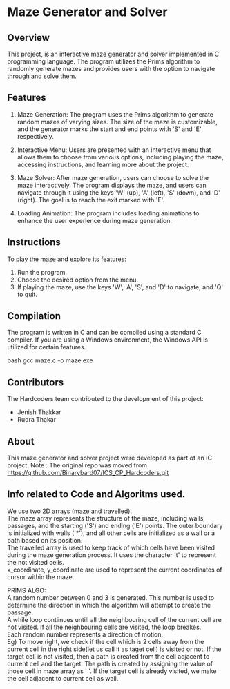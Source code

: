 # Maze Generator and Solver

## Overview

This project, is an interactive maze generator and solver implemented in C programming language. The program utilizes the Prims algorithm to randomly generate mazes and provides users with the option to navigate through and solve them.

## Features

1. Maze Generation: The program uses the Prims algorithm to generate random mazes of varying sizes. The size of the maze is customizable, and the generator marks the start and end points with 'S' and 'E' respectively.

2. Interactive Menu: Users are presented with an interactive menu that allows them to choose from various options, including playing the maze, accessing instructions, and learning more about the project.

3. Maze Solver: After maze generation, users can choose to solve the maze interactively. The program displays the maze, and users can navigate through it using the keys 'W' (up), 'A' (left), 'S' (down), and 'D' (right). The goal is to reach the exit marked with 'E'.

4. Loading Animation: The program includes loading animations to enhance the user experience during maze generation.

## Instructions

To play the maze and explore its features:

1. Run the program.
2. Choose the desired option from the menu.
3. If playing the maze, use the keys 'W', 'A', 'S', and 'D' to navigate, and 'Q' to quit.

## Compilation

The program is written in C and can be compiled using a standard C compiler. If you are using a Windows environment, the Windows API is utilized for certain features.

bash
gcc maze.c -o maze.exe


## Contributors

The Hardcoders team contributed to the development of this project:

- Jenish Thakkar
- Rudra Thakar

## About

This maze generator and solver project were developed as part of an IC project. 
Note : The original repo was moved from https://github.com/Binarybard07/ICS_CP_Hardcoders.git


## Info related to Code and Algoritms used.

We use two 2D arrays (maze and travelled). <br>
The maze array represents the structure of the maze, including walls, passages, and the starting ('S') and ending ('E') points. The outer boundary is initialized with walls ('*'), and all other cells are initialized as a wall or a path based on its position.<br>
The travelled array is used to keep track of which cells have been visited during the maze generation process. It uses the character 't' to represent the not visited cells.<br>
x_coordinate, y_coordinate are used to represent the current coordinates of cursor within the maze.<br>

PRIMS ALGO:<br>
A random number between 0 and 3 is generated. This number is used to determine the direction in which the algorithm will attempt to create the passage.<br>
A while loop contiinues untill all the neighbouring cell of the current cell are not visited. If all the neighbouring cells are visited, the loop breakes.<br>
Each random number represents a direction of motion. <br>
Eg) To move right, we check if the cell which is 2 cells away from the current cell in the right side(let us call it as taget cell) is visited or not. If the target cell is not visited, then a path is created from the cell adjacent to current cell and the target. The path is created by assigning the value of those cell in maze array as ' '.
If the target cell is already visited, we make the cell adjacent  to current cell as wall.<br>
